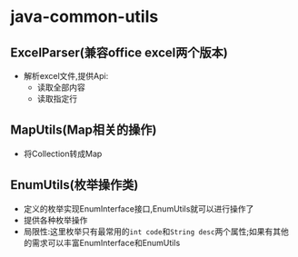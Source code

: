 # java-common-utils
## ExcelParser(兼容office excel两个版本)
* 解析excel文件,提供Api:
  * 读取全部内容
  * 读取指定行

## MapUtils(Map相关的操作)
* 将Collection转成Map

## EnumUtils(枚举操作类)
* 定义的枚举实现EnumInterface接口,EnumUtils就可以进行操作了
* 提供各种枚举操作
* 局限性:这里枚举只有最常用的`int code`和`String desc`两个属性;如果有其他的需求可以丰富EnumInterface和EnumUtils